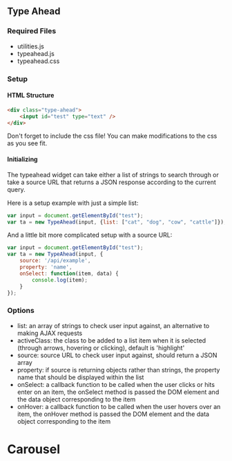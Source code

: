 ## Type Ahead ##

### Required Files ###
* utilities.js
* typeahead.js
* typeahead.css


### Setup ###

#### HTML Structure ####
```html
<div class="type-ahead">
    <input id="test" type="text" />
</div>
```

Don't forget to include the css file! You can make modifications to the css as you see fit.

#### Initializing ####
The typeahead widget can take either a list of strings to search through or take a source URL that returns a JSON response according to the current query.

Here is a setup example with just a simple list:
```javascript
var input = document.getElementById("test");
var ta = new TypeAhead(input, {list: ["cat", "dog", "cow", "cattle"]});
```

And a little bit more complicated setup with a source URL:
```javascript
var input = document.getElementById("test");
var ta = new TypeAhead(input, {
    source: '/api/example', 
    property: 'name',
    onSelect: function(item, data) {
        console.log(item);
    }
});
```

### Options ###
* list: an array of strings to check user input against, an alternative to making AJAX requests
* activeClass: the class to be added to a list item when it is selected (through arrows, hovering or clicking), default is 'highlight'
* source: source URL to check user input against, should return a JSON array
* property: if source is returning objects rather than strings, the property name that should be displayed within the list
* onSelect: a callback function to be called when the user clicks or hits enter on an item, the onSelect method is passed the DOM element and the data object corresponding to the item
* onHover: a callback function to be called when the user hovers over an item, the onHover method is passed the DOM element and the data object corresponding to the item

# Carousel
